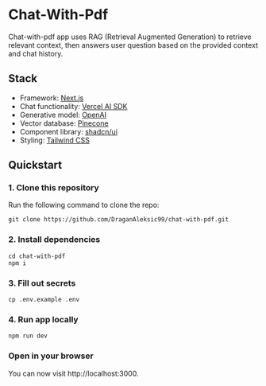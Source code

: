 # Chat-With-Pdf

Chat-with-pdf app uses RAG (Retrieval Augmented Generation) to retrieve relevant context, then answers user question based on the provided context and chat history.

## Stack

- Framework: [Next.js](https://nextjs.org/)
- Chat functionality: [Vercel AI SDK](https://sdk.vercel.ai/docs/introduction)
- Generative model: [OpenAI](https://openai.com/)
- Vector database: [Pinecone](https://docs.pinecone.io/home)
- Component library: [shadcn/ui](https://ui.shadcn.com/)
- Styling: [Tailwind CSS](https://tailwindcss.com/)

## Quickstart

### 1. Clone this repository

Run the following command to clone the repo:

```
git clone https://github.com/DraganAleksic99/chat-with-pdf.git
```

### 2. Install dependencies

```
cd chat-with-pdf
npm i
```

### 3. Fill out secrets

```
cp .env.example .env
```

### 4. Run app locally

```
npm run dev
```

### Open in your browser

You can now visit http://localhost:3000.
